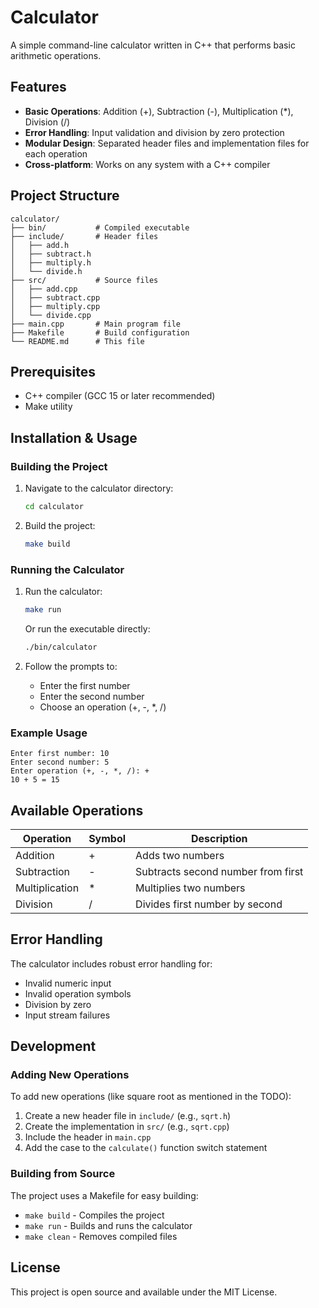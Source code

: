 # Calculator

A simple command-line calculator written in C++ that performs basic arithmetic operations.

## Features

- **Basic Operations**: Addition (+), Subtraction (-), Multiplication (*), Division (/)
- **Error Handling**: Input validation and division by zero protection
- **Modular Design**: Separated header files and implementation files for each operation
- **Cross-platform**: Works on any system with a C++ compiler

## Project Structure

```
calculator/
├── bin/           # Compiled executable
├── include/       # Header files
│   ├── add.h
│   ├── subtract.h
│   ├── multiply.h
│   └── divide.h
├── src/           # Source files
│   ├── add.cpp
│   ├── subtract.cpp
│   ├── multiply.cpp
│   └── divide.cpp
├── main.cpp       # Main program file
├── Makefile       # Build configuration
└── README.md      # This file
```

## Prerequisites

- C++ compiler (GCC 15 or later recommended)
- Make utility

## Installation & Usage

### Building the Project

1. Navigate to the calculator directory:
   ```bash
   cd calculator
   ```

2. Build the project:
   ```bash
   make build
   ```

### Running the Calculator

1. Run the calculator:
   ```bash
   make run
   ```
   
   Or run the executable directly:
   ```bash
   ./bin/calculator
   ```

2. Follow the prompts to:
   - Enter the first number
   - Enter the second number
   - Choose an operation (+, -, *, /)

### Example Usage

```
Enter first number: 10
Enter second number: 5
Enter operation (+, -, *, /): +
10 + 5 = 15
```

## Available Operations

| Operation | Symbol | Description |
|-----------|--------|-------------|
| Addition | + | Adds two numbers |
| Subtraction | - | Subtracts second number from first |
| Multiplication | * | Multiplies two numbers |
| Division | / | Divides first number by second |

## Error Handling

The calculator includes robust error handling for:
- Invalid numeric input
- Invalid operation symbols
- Division by zero
- Input stream failures

## Development

### Adding New Operations

To add new operations (like square root as mentioned in the TODO):

1. Create a new header file in `include/` (e.g., `sqrt.h`)
2. Create the implementation in `src/` (e.g., `sqrt.cpp`)
3. Include the header in `main.cpp`
4. Add the case to the `calculate()` function switch statement

### Building from Source

The project uses a Makefile for easy building:

- `make build` - Compiles the project
- `make run` - Builds and runs the calculator
- `make clean` - Removes compiled files

## License

This project is open source and available under the MIT License.

